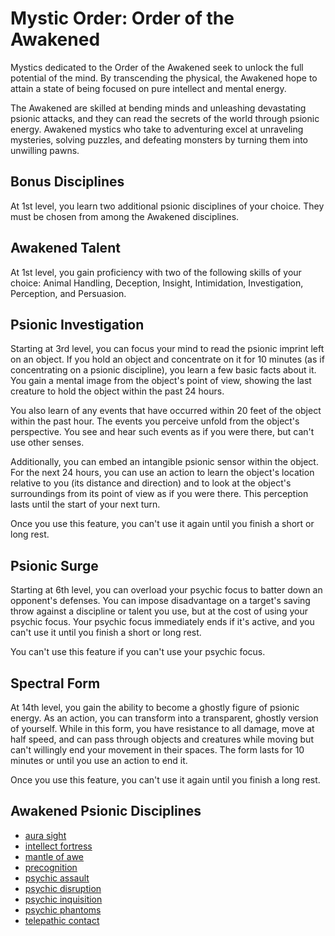 # Mystic Order: Order of the Awakened
Mystics dedicated to the Order of the Awakened seek to unlock the full potential of the mind. By transcending the physical, the Awakened hope to attain a state of being focused on pure intellect and mental energy. 

The Awakened are skilled at bending minds and unleashing devastating psionic attacks, and they can read the secrets of the world through psionic energy. Awakened mystics who take to adventuring excel at unraveling mysteries, solving puzzles, and defeating monsters by turning them into unwilling pawns.

## Bonus Disciplines
At 1st level, you learn two additional psionic disciplines of your choice. They must be chosen from among the Awakened disciplines.

## Awakened Talent
At 1st level, you gain proficiency with two of the following skills of your choice: Animal Handling, Deception, Insight, Intimidation, Investigation, Perception, and Persuasion.

## Psionic Investigation
Starting at 3rd level, you can focus your mind to read the psionic imprint left on an object. If you hold an object and concentrate on it for 10 minutes (as if concentrating on a psionic discipline), you learn a few basic facts about it. You gain a mental image from the object's point of view, showing the last creature to hold the object within the past 24 hours.

You also learn of any events that have occurred within 20 feet of the object within the past hour. The events you perceive unfold from the object's perspective. You see and hear such events as if you were there, but can't use other senses.

Additionally, you can embed an intangible psionic sensor within the object. For the next 24 hours, you can use an action to learn the object's location relative to you (its distance and direction) and to look at the object's surroundings from its point of view as if you were there. This perception lasts until the start of your next turn.

Once you use this feature, you can't use it again until you finish a short or long rest.

## Psionic Surge
Starting at 6th level, you can overload your psychic focus to batter down an opponent's defenses. You can impose disadvantage on a target's saving throw against a discipline or talent you use, but at the cost of using your psychic focus. Your psychic focus immediately ends if it's active, and you can't use it until you finish a short or long rest.

You can't use this feature if you can't use your psychic focus.

## Spectral Form
At 14th level, you gain the ability to become a ghostly figure of psionic energy. As an action, you can transform into a transparent, ghostly version of yourself. While in this form, you have resistance to all damage, move at half speed, and can pass through objects and creatures while moving but can't willingly end your movement in their spaces. The form lasts for 10 minutes or until you use an action to end it.

Once you use this feature, you can't use it again until you finish a long rest.

## Awakened Psionic Disciplines

* [aura sight](../../Magic/Disciplines/aura-sight.md)
* [intellect fortress](../../Magic/Disciplines/intellect-fortress.md)
* [mantle of awe](../../Magic/Disciplines/mantle-of-awe.md)
* [precognition](../../Magic/Disciplines/precognition.md)
* [psychic assault](../../Magic/Disciplines/psychic-assault.md) 
* [psychic disruption](../../Magic/Disciplines/psychic-disruption.md)
* [psychic inquisition](../../Magic/Disciplines/psychic-inquisition.md)
* [psychic phantoms](../../Magic/Disciplines/psychic-phantoms.md)
* [telepathic contact](../../Magic/Disciplines/telepathic-contact.md)

